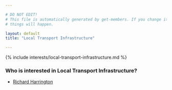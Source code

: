 ```yaml
---

# DO NOT EDIT!
# This file is automatically generated by get-members. If you change it, bad
# things will happen.

layout: default
title: "Local Transport Infrastructure"

---
```


{% include interests/local-transport-infrastructure.md %}

### Who is interested in Local Transport Infrastructure?


* [Richard Harrington](../members/richard-harrington.html)
